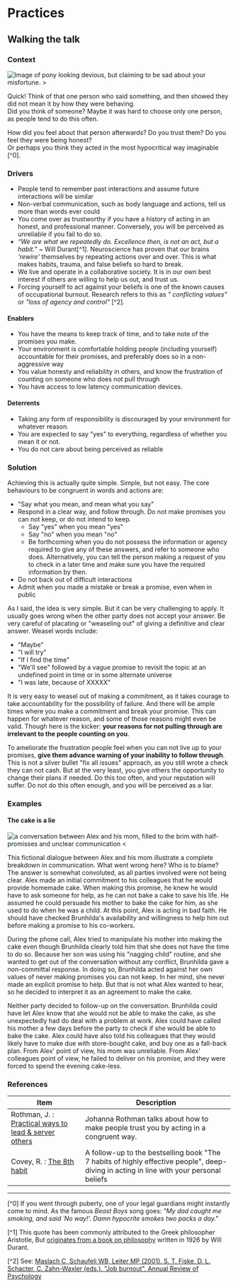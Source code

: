 # Practices

## Walking the talk


### Context
![Image of pony looking devious, but claiming to be sad about your misfortune. >](./congruence.webp ':size=186')

Quick! Think of that one person who said something, and then showed they did not mean it by how they were behaving.  
Did you think of someone? Maybe it was hard to choose only one person, as people tend to do this often.

How did you feel about that person afterwards? Do you trust them?
Do you feel they were being honest?   
Or perhaps you think they acted in the most hypocritical way imaginable [^0].

### Drivers

* People tend to remember past interactions and assume future interactions will be similar
* Non-verbal communication, such as body language and actions, tell us more than words ever could
* You come over as trustworthy if you have a history of acting in an honest, and professional manner. Conversely, you
  will be perceived as unreliable if you fail to do so.
* _“We are what we repeatedly do. Excellence then, is not an act, but a habit.”_ ~ Will Durant[^1].
  Neuroscience has proven that our brains _'rewire'_ themselves by repeating actions over and over.
  This is what makes habits, trauma, and false beliefs so hard to break.
* We live and operate in a collaborative society. It is in our own best interest if others are willing to help us out,
  and trust us.
* Forcing yourself to act against your beliefs is one of the known causes of occupational burnout. Research refers to this as _"
  conflicting values"_ or _"loss of agency and control"_ [^2].

#### Enablers

* You have the means to keep track of time, and to take note of the promises you make.
* Your environment is comfortable holding people (including yourself) accountable for their promises, and preferably does so in a non-aggressive way
* You value honesty and reliability in others, and know the frustration of counting on someone who does not pull through
* You have access to low latency communication devices.

#### Deterrents

* Taking any form of responsibility is discouraged by your environment for whatever reason.
* You are expected to say "yes" to everything, regardless of whether you mean it or not.
* You do not care about being perceived as reliable

### Solution

Achieving this is actually quite simple. Simple, but not easy.
The core behaviours to be congruent in words and actions are:  
* "Say what you mean, and mean what you say"
* Respond in a clear way, and follow through. Do not make promises you can not keep, or do not intend to keep.
  * Say "yes" when you mean "yes"
  * Say "no" when you mean "no"
  * Be forthcoming when you do not possess the information or agency required to give any of these answers, and refer to someone who does. Alternatively, you can tell the person making a request of you to check in a later time and make sure you have the required information by then.
* Do not back out of difficult interactions
* Admit when you made a mistake or break a promise, even when in public

As I said, the idea is very simple. But it can be very challenging to apply.
It usually goes wrong when the other party does not accept your answer. Be very careful of placating or "weaseling out" of giving a definitive and clear answer.
Weasel words include:
- "Maybe"
- "I will try"
- "If I find the time"
- "We'll see" followed by a vague promise to revisit the topic at an undefined point in time or in some alternate universe
- "I was late, because of XXXXX"
  

It is very easy to weasel out of making a commitment, as it takes courage to take accountability for the possibility of failure.
And there will be ample times where you make a commitment and break your promise. This can happen for whatever reason, and some of those reasons might even be valid.
Though here is the kicker: **your reasons for not pulling through are irrelevant to the people counting on you**.

To ameliorate the frustration people feel when you can not live up to your promises, **give them advance warning of your inability to follow through**.
This is not a silver bullet "fix all issues" approach, as you still wrote a check they can not cash. But at the very least, you give others the opportunity to change their plans if needed.
Do this too often, and your reputation will suffer. Do not do this often enough, and you will be perceived as a liar.


### Examples

#### The cake is a lie

![a conversation between Alex and his mom, filled to the brim with half-promisses and unclear communication <](./dialogue_broken_promises.png ':size=680')

This fictional dialogue between Alex and his mom illustrate a complete breakdown in communication. What went wrong here?
Who is to blame? The answer is somewhat convoluted, as all parties involved were not being clear. Alex made an initial commitment to his colleagues that he would provide homemade cake.
When making this promise, he knew he would have to ask someone for help, as he can not bake a cake to save his life. He assumed he could persuade his mother to bake the cake for him, as she used to do when he was a child.
At this point, Alex is acting in bad faith. He should have checked Brunhilda's availability and willingness to help him out before making a promise to his co-workers.  

During the phone call, Alex tried to manipulate his mother into making the cake even though Brunhilda clearly told him that she does not have the time to do so. 
Because her son was using his "nagging child" routine, and she wanted to get out of the conversation without any conflict, Brunhilda gave a non-committal response.
In doing so, Brunhilda acted against her own values of never making promises you can not keep. In her mind, she never made an explicit promise to help.
But that is not what Alex wanted to hear, so he decided to interpret it as an agreement to make the cake.  

Neither party decided to follow-up on the conversation. Brunhilda could have let Alex know that she would not be able to make the cake, as she unexpectedly had do deal with a problem at work.
Alex could have called his mother a few days before the party to check if she would be able to bake the cake. Alex could have also told his colleagues that they would likely have to make due with store-bought cake, and buy one as a fall-back plan.
From Alex' point of view, his mom was unreliable. From Alex' colleagues point of view, he failed to deliver on his promise, and they were forced to spend the evening cake-less.

  

### References

| Item                                                                                                                                                                | Description                                                                                                                             | 
|---------------------------------------------------------------------------------------------------------------------------------------------------------------------|-----------------------------------------------------------------------------------------------------------------------------------------|
| Rothman, J. : [Practical ways to lead & server others](https://www.jrothman.com/practical-ways-to-lead-and-serve-manage-others-modern-management-made-easy-book-2/) | Johanna Rothman talks about how to make people trust you by acting in a congruent way.                                                  |
| Covey, R. : [The 8th habit](https://www.goodreads.com/book/show/1044141.The_8th_Habit)                                                                              | A follow-up to the bestselling book "The 7 habits of highly effective people", deep-diving in acting in line with your personal beliefs |

---

[^0] If you went through puberty, one of your legal guardians might instantly come to mind. As the famous _Beast Boys_
song goes: _"My dad caught me smoking, and said ´No way!'. Damn hypocrite smokes two packs a day."_    

[^1] This quote has been commonly attributed to the Greek philosopher Aristotle,
But [originates from a book on philosophy](https://checkyourfact.com/2019/06/26/fact-check-aristotle-excellence-habit-repeatedly-do/) written in 1926 by Will Durant.

[^2] See: [Maslach C, Schaufeli WB, Leiter MP (2001). S. T. Fiske, D. L. Schacter, C. Zahn-Waxler (eds.). "Job burnout". Annual Review of Psychology](https://www.annualreviews.org/doi/full/10.1146/annurev.psych.52.1.397#_i25)